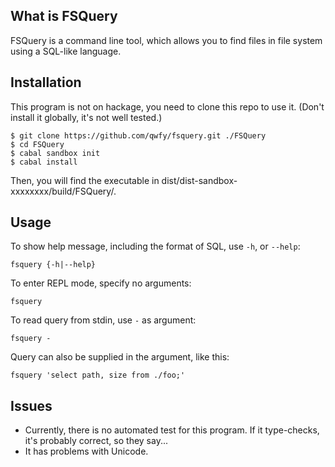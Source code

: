 What is FSQuery
---------------
FSQuery is a command line tool, which allows you to find files in file system using a SQL-like language.


Installation
------------
This program is not on hackage, you need to clone this repo to use it. (Don't install it globally, it's not well tested.)

    $ git clone https://github.com/qwfy/fsquery.git ./FSQuery
    $ cd FSQuery
    $ cabal sandbox init
    $ cabal install

Then, you will find the executable in dist/dist-sandbox-xxxxxxxx/build/FSQuery/.


Usage
-----

To show help message, including the format of SQL, use `-h`, or `--help`:

    fsquery {-h|--help}

To enter REPL mode, specify no arguments:

    fsquery

To read query from stdin, use `-` as argument:

    fsquery -

Query can also be supplied in the argument, like this:

    fsquery 'select path, size from ./foo;'


Issues
-------
* Currently, there is no automated test for this program. If it type-checks, it's probably correct, so they say...
* It has problems with Unicode.
